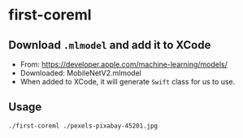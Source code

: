 # first-coreml

## Download `.mlmodel` and add it to XCode

- From: https://developer.apple.com/machine-learning/models/
- Downloaded: MobileNetV2.mlmodel
- When added to XCode, it will generate `Swift` class for us to use. 

## Usage

```bash
./first-coreml ./pexels-pixabay-45201.jpg
```

